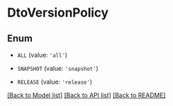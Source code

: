 # DtoVersionPolicy


## Enum

* `ALL` (value: `'all'`)

* `SNAPSHOT` (value: `'snapshot'`)

* `RELEASE` (value: `'release'`)

[[Back to Model list]](../README.md#documentation-for-models) [[Back to API list]](../README.md#documentation-for-api-endpoints) [[Back to README]](../README.md)


